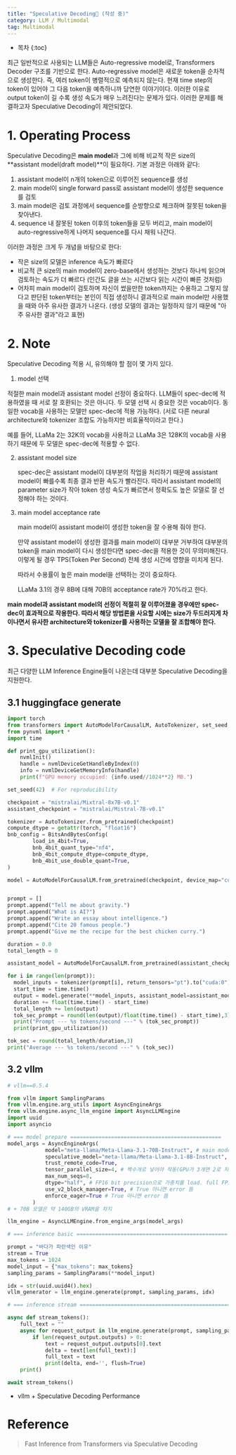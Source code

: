 ```yaml
---
title: "Speculative Decoding🚀 (작성 중)"
category: LLM / Multimodal
tag: Multimodal
---
```








* 목차
{:toc}











최근 일반적으로 사용되는 LLM들은 Auto-regressive model로, Transformers Decoder 구조를 기반으로 한다. Auto-regressive model은 새로운 token을 순차적으로 생성한다. 즉, 여러 token이 병렬적으로 예측되지 않는다. 현재 time step의 token이 있어야 그 다음 token을 예측하니까 당연한 이야기이다. 이러한 이유로 output token이 길 수록 생성 속도가 매우 느려진다는 문제가 있다. 이러한 문제를 해결하고자 Speculative Decoding이 제안되었다. 

# 1. Operating Process

Speculative Decoding은 **main model**과 그에 비해 비교적 작은 size의 **assistant model(draft model)**이 필요하다. 기본 과정은 아래와 같다:

1. assistant model이 n개의 token으로 이루어진 sequence를 생성
2. main model이 single forward pass로  assistant model이 생성한 sequence를 검토
3. main model은 검토 과정에서 sequence를 순방향으로 체크하며 잘못된 token을 찾아낸다.
4. sequence 내 잘못된 token 이후의 token들을 모두 버리고, main model이 auto-regressive하게 나머지 sequence를 다시 채워 나간다.

이러한 과정은 크게 두 개념을 바탕으로 한다:

- 작은 size의 모델은 inference 속도가 빠르다
- 비교적 큰 size의 main model이 zero-base에서 생성하는 것보다 하나씩 읽으며 검토하는 속도가 더 빠르다 (인간도 글을 쓰는 시간보다 읽는 시간이 빠른 것처럼)
- 어차피 main model이 검토하며 자신이 썼을만한 token까지는 수용하고 그렇지 않다고 판단된 token부터는 본인이 직접 생성하니 결과적으로 main model만 사용했을 때와 아주 유사한 결과가 나온다. (생성 모델의 결과는 일정하지 않기 때문에 "아주 유사한 결과"라고 표현)

# 2. Note

Speculative Decoding 적용 시, 유의해야 할 점이 몇 가지 있다.

1. model 선택
   
  적절한 main model과 assistant model 선정이 중요하다. LLM들이 spec-dec에 적용하였을 때 서로 잘 호환되는 것은 아니다. 두 모델 선택 시 중요한 것은 vocab이다. 동일한 vocab을 사용하는 모델만 spec-dec에 적용 가능하다. (서로 다른 neural architecture와 tokenizer 조합도 가능하지만 비효율적이라고 한다.)

  예를 들어, LLaMa 2는 32K의 vocab을 사용하고 LLaMa 3은 128K의 vocab을 사용하기 때문에 두 모델은 spec-dec에 적용할 수 없다.
  
2. assistant model size

   spec-dec은 assistant model이 대부분의 작업을 처리하기 때문에 assistant model이 빠를수록 최종 결과 반환 속도가 빨라진다. 따라서 assistant model의 parameter size가 작아 token 생성 속도가 빠르면서 정확도도 높은 모델로 잘 선정해야 하는 것이다.

3. main model acceptance rate

   main model이 assistant model이 생성한 token을 잘 수용해 줘야 한다.

   만약 assistant model이 생성한 결과를 main model이 대부분 거부하여 대부분의 token을 main model이 다시 생성한다면 spec-dec을 적용한 것이 무의미해진다. 이렇게 될 경우 TPS(Token Per Second) 전체 생성 시간에 영향을 미치게 된다.

   따라서 수용률이 높은 main model을 선택하는 것이 중요하다.

   LLaMa 3.1의 경우 8B에 대해 70B의 acceptance rate가 70%라고 한다.

**main model과 assistant model의 선정이 적절히 잘 이루어졌을 경우에만 spec-dec이 효과적으로 작용한다. 따라서 해당 방법론을 사요할 시에는 size가 두드러지게 차이나면서 유사한 architecture와 tokenizer를 사용하는 모델을 잘 조합해야 한다.**

# 3. Speculative Decoding code
최근 다양한 LLM Inference Engine들이 나온는데 대부분 Speculative Decoding을 지원한다.

## 3.1 huggingface generate

```python
import torch
from transformers import AutoModelForCausalLM, AutoTokenizer, set_seed, BitsAndBytesConfig
from pynvml import *
import time

def print_gpu_utilization():
    nvmlInit()
    handle = nvmlDeviceGetHandleByIndex(0)
    info = nvmlDeviceGetMemoryInfo(handle)
    print(f"GPU memory occupied: {info.used//1024**2} MB.")

set_seed(42)  # For reproducibility

checkpoint = "mistralai/Mixtral-8x7B-v0.1"
assistant_checkpoint = "mistralai/Mistral-7B-v0.1"

tokenizer = AutoTokenizer.from_pretrained(checkpoint)
compute_dtype = getattr(torch, "float16")
bnb_config = BitsAndBytesConfig(
        load_in_4bit=True,
        bnb_4bit_quant_type="nf4",
        bnb_4bit_compute_dtype=compute_dtype,
        bnb_4bit_use_double_quant=True,
)

model = AutoModelForCausalLM.from_pretrained(checkpoint, device_map="cuda", quantization_config=bnb_config)


prompt = []
prompt.append("Tell me about gravity.")
prompt.append("What is AI?")
prompt.append("Write an essay about intelligence.")
prompt.append("Cite 20 famous people.")
prompt.append("Give me the recipe for the best chicken curry.")

duration = 0.0
total_length = 0

assistant_model = AutoModelForCausalLM.from_pretrained(assistant_checkpoint, device_map="cuda", quantization_config=bnb_config)

for i in range(len(prompt)):
  model_inputs = tokenizer(prompt[i], return_tensors="pt").to("cuda:0")
  start_time = time.time()
  output = model.generate(**model_inputs, assistant_model=assistant_model, max_length=500)[0] # assistant model 지정해준다.
  duration += float(time.time() - start_time)
  total_length += len(output)
  tok_sec_prompt = round(len(output)/float(time.time() - start_time),3)
  print("Prompt --- %s tokens/second ---" % (tok_sec_prompt))
  print(print_gpu_utilization())

tok_sec = round(total_length/duration,3)
print("Average --- %s tokens/second ---" % (tok_sec))
```

## 3.2 vllm
  
```python
# vllm==0.5.4

from vllm import SamplingParams
from vllm.engine.arg_utils import AsyncEngineArgs
from vllm.engine.async_llm_engine import AsyncLLMEngine
import uuid
import asyncio

# === model prepare ================================================
model_args = AsyncEngineArgs(
            model="meta-llama/Meta-Llama-3.1-70B-Instruct", # main model
            speculative_model="meta-llama/Meta-Llama-3.1-8B-Instruct", # assistant model
            trust_remote_code=True,
            tensor_parallel_size=4, # 짝수개로 넣어야 작동(GPU가 3개면 2로 지정)
            max_num_seqs=8,
            dtype="half", # FP16 bit precision으로 가중치를 load. full FP32보다 메모리 사용량이 절반으로 줄어듦.
            use_v2_block_manager=True, # True 아니면 error 뜸
            enforce_eager=True # True 아니면 error 뜸
        )
# + 70B 모델은 약 140GB의 VRAM을 차지

llm_engine = AsyncLLMEngine.from_engine_args(model_args)

# === inference basic ================================================

prompt = "바다가 파란색인 이유"
stream = True
max_tokens = 1024
model_input = {"max_tokens": max_tokens}
sampling_params = SamplingParams(**model_input)

idx = str(uuid.uuid4().hex)
vllm_generator = llm_engine.generate(prompt, sampling_params, idx)

# === inference stream ================================================

async def stream_tokens():
    full_text = ""
    async for request_output in llm_engine.generate(prompt, sampling_params, idx):
        if len(request_output.outputs) > 0:
            text = request_output.outputs[0].text
            delta = text[len(full_text):]
            full_text = text
            print(delta, end='', flush=True)
    print()

await stream_tokens()
```

  - vllm + Speculative Decoding Performance
 


# Reference 

> Fast Inference from Transformers via Speculative Decoding
